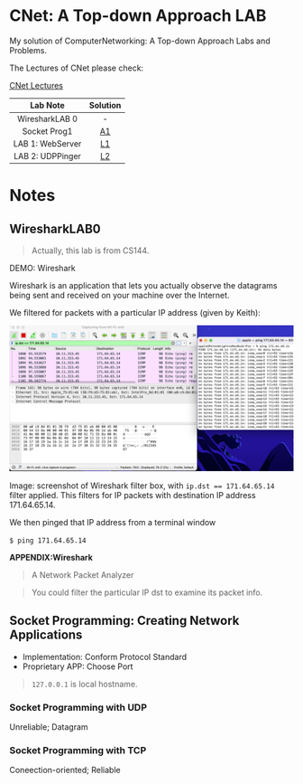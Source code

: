 # CNet: A Top-down Approach LAB

My solution of ComputerNetworking: A Top-down Approach Labs and Problems.

The Lectures of CNet please check:

[CNet Lectures](https://github.com/PeterWrighten/ComputerNetworking/blob/main/README.md)

|Lab Note|Solution|
|:--:|:--:|
| WiresharkLAB 0  |  - |
| Socket Prog1  | [A1](https://github.com/PeterWrighten/CNet_aTop-downapproach_Lab/tree/main/SocketProgramming/Chapter2)  |
|LAB 1: WebServer|[L1](https://github.com/PeterWrighten/CNet_aTop-downapproach_Lab/tree/main/LAB/LAB1_WebServer)|
|LAB 2: UDPPinger|[L2](https://github.com/PeterWrighten/CNet_aTop-downapproach_Lab/tree/main/LAB/LAB2_UDPPinger)|



# Notes

## WiresharkLAB0

>Actually, this lab is from CS144.

DEMO: Wireshark

Wireshark is an application that lets you actually observe the datagrams being sent and received on your machine over the Internet.

We filtered for packets with a particular IP address (given by Keith):

![demo](/WiresharkLAB/LAB0/demo.png)

Image: screenshot of Wireshark filter box, with `ip.dst == 171.64.65.14` filter applied. This filters for IP packets with destination IP address 171.64.65.14.

We then pinged that IP address from a terminal window

```$ ping 171.64.65.14```

**APPENDIX:Wireshark**

>A Network Packet Analyzer

>You could filter the particular IP dst to examine its packet info.

## Socket Programming: Creating Network Applications

* Implementation: Conform Protocol Standard
* Proprietary APP: Choose Port

> ```127.0.0.1``` is local hostname.

### Socket Programming with UDP
Unreliable; Datagram


### Socket Programming with TCP

Coneection-oriented; Reliable